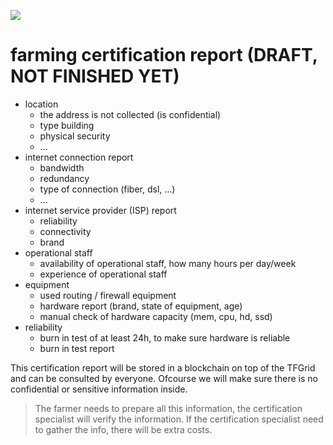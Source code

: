 
![](./img/certification.png)

# farming certification report (DRAFT, NOT FINISHED YET)

- location
    - the address is not collected (is confidential)
    - type building
    - physical security
    - ...
- internet connection report
    - bandwidth
    - redundancy
    - type of connection (fiber, dsl, ...)
    - ...
- internet service provider (ISP) report
    - reliability
    - connectivity
    - brand
- operational staff
    - availability of operational staff, how many hours per day/week
    - experience of operational staff
- equipment
    - used routing / firewall equipment
    - hardware report (brand, state of equipment, age)
    - manual check of hardware capacity (mem, cpu, hd, ssd)
- reliability
    - burn in test of at least 24h, to make sure hardware is reliable
    - burn in test report

This certification report will be stored in a blockchain on top of the TFGrid and can be consulted by everyone.
Ofcourse we will make sure there is no confidential or sensitive information inside.

> The farmer needs to prepare all this information, the certification specialist will verify the information. If the certification specialist need to gather the info, there will be extra costs.